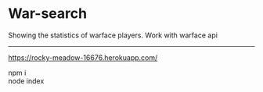 # War-search

Showing the statistics of warface players. Work with warface api <hr>
https://rocky-meadow-16676.herokuapp.com/ 

npm i <br>
node index <br>

